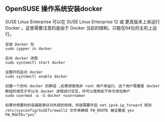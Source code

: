 ## OpenSUSE 操作系统安装docker

SUSE Linux Enterprise
可以在 SUSE Linux Enterprise 12 或 更高版本上来运行 Docker 。这里需要注意的是由于 Docker 当前的限制，只能在64位的主机上运行。
```
安装 Docker 包
sudo zypper in docker

启动 docker 进程
sudo systemctl start docker

设置开机启动 docker
sudo systemctl enable docker

创建一个的叫 docker 的群组 ,如果想使用非 root 用户来运行，这个用户需要是 docker 群组的成员才可以与 docker 进程进行交互，你可以使用如下命令添加用户
sudo usermod -a -G docker <username>

如果你想要你的容器能够访问外部的网络，你就需要开启 net.ipv4.ip_forward 规则
/etc/sysconfig/SuSEfirewall2 文件来确保 FW_ROUTE 被设置成 yes
FW_ROUTE="yes"
```